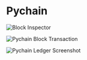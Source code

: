 # Pychain







![Block Inspector](https://github.com/Aaronbunting/Pychain/assets/128101698/9f923369-3e44-4742-82e3-7a33f06d7ad2)


![Pychain Block Transaction](https://github.com/Aaronbunting/Pychain/assets/128101698/8ba7b886-8176-4c05-a7fe-8481a5e8260f)



![Pychain Ledger Screenshot](https://github.com/Aaronbunting/Pychain/assets/128101698/5e4a550e-53b3-4590-9882-ba36f6514f7f)
